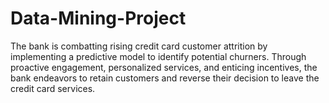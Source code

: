# Data-Mining-Project
 The bank is combatting rising credit card customer attrition by implementing a predictive model to identify potential churners. Through proactive engagement, personalized services, and enticing incentives, the bank endeavors to retain customers and reverse their decision to leave the credit card services.
